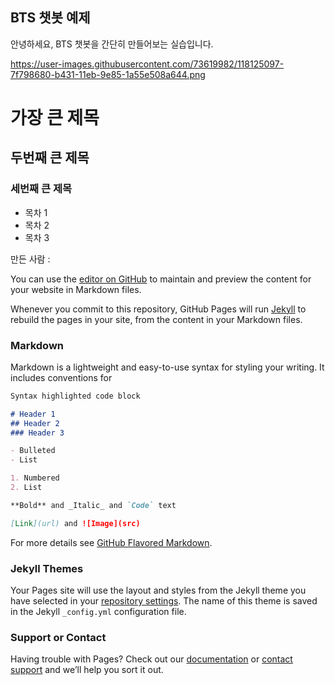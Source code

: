 ## BTS 챗봇 예제

안녕하세요, BTS 챗봇을 간단히 만들어보는 실습입니다.

https://user-images.githubusercontent.com/73619982/118125097-7f798680-b431-11eb-9e85-1a55e508a644.png

# 가장 큰 제목
## 두번째 큰 제목
### 세번째 큰 제목 
- 목차 1
- 목차 2
- 목차 3

만든 사람 : 

You can use the [editor on GitHub](https://github.com/kkoma04/BTS/edit/gh-pages/index.md) to maintain and preview the content for your website in Markdown files.

Whenever you commit to this repository, GitHub Pages will run [Jekyll](https://jekyllrb.com/) to rebuild the pages in your site, from the content in your Markdown files.

### Markdown

Markdown is a lightweight and easy-to-use syntax for styling your writing. It includes conventions for

```markdown
Syntax highlighted code block

# Header 1
## Header 2
### Header 3

- Bulleted
- List

1. Numbered
2. List

**Bold** and _Italic_ and `Code` text

[Link](url) and ![Image](src)
```

For more details see [GitHub Flavored Markdown](https://guides.github.com/features/mastering-markdown/).

### Jekyll Themes

Your Pages site will use the layout and styles from the Jekyll theme you have selected in your [repository settings](https://github.com/kkoma04/BTS/settings/pages). The name of this theme is saved in the Jekyll `_config.yml` configuration file.

### Support or Contact

Having trouble with Pages? Check out our [documentation](https://docs.github.com/categories/github-pages-basics/) or [contact support](https://support.github.com/contact) and we’ll help you sort it out.
